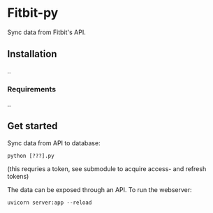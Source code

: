 # Fitbit-py

Sync data from Fitbit's API.

## Installation

..

### Requirements

..

## Get started

Sync data from API to database:

`python [???].py`

(this requries a token, see submodule to acquire access- and refresh tokens)

The data can be exposed through an API. To run the webserver:

`uvicorn server:app --reload`
